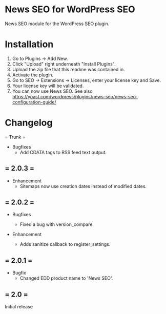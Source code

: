News SEO for WordPress SEO
==========================

News SEO module for the WordPress SEO plugin.

Installation
============

1. Go to Plugins -> Add New.
2. Click "Upload" right underneath "Install Plugins".
3. Upload the zip file that this readme was contained in.
4. Activate the plugin.
5. Go to SEO -> Extensions -> Licenses, enter your license key and Save.
6. Your license key will be validated.
7. You can now use News SEO. See also https://yoast.com/wordpress/plugins/news-seo/news-seo-configuration-guide/

Changelog
=========

= Trunk =

* Bugfixes
  * Add CDATA tags to RSS feed text output.

= 2.0.3 =
----------
* Enhancement
  * Sitemaps now use creation dates instead of modified dates.

= 2.0.2 =
----------
* Bugfixes
  * Fixed a bug with version_compare.

* Enhancement
  * Adds sanitize callback to register_settings.

= 2.0.1 =
----------
* Bugfix
  * Changed EDD product name to 'News SEO'.

= 2.0 =
-------
Initial release
